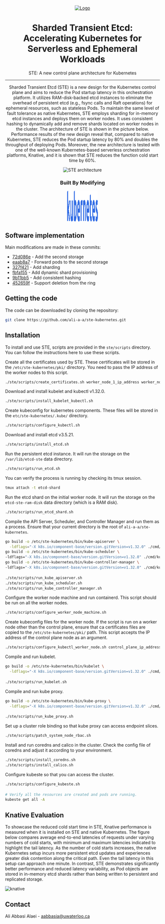 <!-- PROJECT LOGO -->
<br />
<div align="center">
  <a href="https://github.com/othneildrew/Best-README-Template">
    <img src="https://github.com/user-attachments/assets/a48ed306-01e9-416d-9362-a08448896ae9" alt="Logo" width="189" height="160">
  </a>

  <h1 align="center">Sharded Transient Etcd: Accelerating Kubernetes for Serverless and Ephemeral Workloads</h1>
  <p align="center">
    STE: A new control plane architecture for Kubernetes
  </p>

---
<p>Sharded Transient Etcd (STE) is a new design for the Kubernetes control plane and aims to reduce the Pod startup latency in this orchestration platform. It utilizes RAM-disk-backed etcd instances to eliminate the overhead of persistent etcd (e.g., fsync calls and Raft operations) for ephemeral resources, such as stateless Pods. To maintain the same level of fault tolerance as native Kubernetes, STE employs sharding for in-memory etcd instances and deploys them on worker nodes. It uses consistent hashing to dynamically add and remove shards located on worker nodes in the cluster. The architecture of STE is shown in the picture below. Performance results of the new design reveal that, compared to native Kubernetes, STE reduces the Pod startup latency by 80% and doubles the throughput of deploying Pods. Moreover, the new architecture is tested with one of the well-known Kubernetes-based serverless orchestration platforms, Knative, and it is shown that STE reduces the function cold start time by 60%.</p>
<img src="https://github.com/user-attachments/assets/616f3980-ce7b-4bcf-91c8-0038321205c9" width="400" alt="STE architecture"/>
</div>

<div align="center">

  ### Built By Modifying
  <a href="https://github.com/kubernetes/kubernetes">
    <img src="https://github.com/kubernetes/kubernetes/blob/master/logo/name_blue.png" alt="Logo" width="100" height="100">
  </a>
</div>

## Software implementation

Main modifications are made in these commits:

* <a href="https://github.com/ali-a-a/ste-kubernetes/commit/72d086e53f8090a8318eaf21ff4499350fd57e12">72d086e</a> - Add the second storage
* <a href="https://github.com/ali-a-a/ste-kubernetes/commit/eaab8a75bfa52d2dc35dfad31b901d84fec142a6">eaab8a7</a> - Forward pods to the second storage
* <a href="https://github.com/ali-a-a/ste-kubernetes/commit/327f421140e26cb1a0b92eb472a2c0cc083dcb72">327f421</a> - Add sharding
* <a href="https://github.com/ali-a-a/ste-kubernetes/commit/fbfa1558d5a1aa8f3be68ee4c5b98f4ad6dd1039">fbfa155</a> - Add dynamic shard provisioning
* <a href="https://github.com/ali-a-a/ste-kubernetes/commit/9b11bb58a9fbe2f71abb846e41cdd059b36814b2">9b11bb5</a> - Add consistent hashing
* <a href="https://github.com/ali-a-a/ste-kubernetes/commit/452659fe70f2ac8c5e06afb2bce65f63fad10698">452659f</a> - Support deletion from the ring

## Getting the code

The code can be downloaded by cloning the repository:
```bash
git clone https://github.com/ali-a-a/ste-kubernetes.git
```

## Installation

To install and use STE, scripts are provided in the `ste/scripts` directory. You can follow the instructions here to use
these scripts.

Create all the certificates used by STE. These certificates will be stored in the `/etc/ste-kubernetes/pki/` directory.
You need to pass the IP address of the worker nodes to this script.

```bash
./ste/scripts/create_certificates.sh worker_node_1_ip_address worker_node_2_ip_address
```

Download and install kubelet and kubectl v1.32.0.

```bash
./ste/scripts/install_kubelet_kubectl.sh
```

Create kubeconfig for kubernetes components. These files will be stored in the `etc/ste-kubernetes/.kube/` directory.

```bash
./ste/scripts/configure_kubectl.sh
```

Download and install etcd v3.5.21.

```bash
./ste/scripts/install_etcd.sh
```

Run the persistent etcd instance. It will run the storage on the `/var/lib/etcd-ste` data directory.

```bash
./ste/scripts/run_etcd.sh
```

You can verify the process is running by checking its tmux session.

```bash
tmux attach -t etcd-shard
```

Run the etcd shard on the initial worker node. It will run the storage on the `etcd-ste-ram-disk` data directory (which is a RAM disk).

```bash
./ste/scripts/run_etcd_shard.sh
```

Compile the API Server, Scheduler, and Controller Manager and run them as a process. Ensure that your current directory is the root of `ali-a-a/ste-kubernetes`.

```bash
go build -o /etc/ste-kubernetes/bin/kube-apiserver \
  -ldflags="-X k8s.io/component-base/version.gitVersion=v1.32.0" ./cmd/kube-apiserver
go build -o /etc/ste-kubernetes/bin/kube-scheduler \
-ldflags="-X k8s.io/component-base/version.gitVersion=v1.32.0" ./cmd/kube-scheduler
go build -o /etc/ste-kubernetes/bin/kube-controller-manager \
-ldflags="-X k8s.io/component-base/version.gitVersion=v1.32.0" ./cmd/kube-controller-manager

./ste/scripts/run_kube_apiserver.sh
./ste/scripts/run_kube_scheduler.sh
./ste/scripts/run_kube_controller_manager.sh
```

Configure the worker node machine and run containerd. This script should be run on all the worker nodes.

```bash
./ste/scripts/configure_worker_node_machine.sh
```

Create kubeconfig files for the worker node. If the script is run on a worker node other than the control plane,
ensure that ca certificates files are copied to the `/etc/ste-kubernetes/pki/` path. This script accepts the IP address
of the control plane node as an argument.

```bash
./ste/scripts/configure_kubectl_worker_node.sh control_plane_ip_address
```

Compile and run kubelet.

```bash
go build -o /etc/ste-kubernetes/bin/kubelet \
  -ldflags="-X k8s.io/component-base/version.gitVersion=v1.32.0" ./cmd/kubelet

./ste/scripts/run_kubelet.sh
```

Compile and run kube proxy.

```bash
go build -o /etc/ste-kubernetes/bin/kube-proxy \
  -ldflags="-X k8s.io/component-base/version.gitVersion=v1.32.0" ./cmd/kube-proxy

./ste/scripts/run_kube_proxy.sh
```

Set up a cluster role binding so that kube proxy can access endpoint slices.

```bash
./ste/scripts/patch_system_node_rbac.sh
```

Install and run coredns and calico in the cluster. Check the config file of coredns and adjust it according to your environment.

```bash
./ste/scripts/install_coredns.sh
./ste/scripts/install_calico.sh
```

Configure kubeste so that you can access the cluster.

```bash
./ste/scripts/configure_kubeste.sh

# Verify all the resources are created and pods are running.
kubeste get all -A
```

## Knative Evaluation
To showcase the reduced cold start time in STE, Knative performance is measured when it is installed on STE and native
Kubernetes. The figure below compares average end-to-end latencies of requests under varying numbers of
cold starts, with minimum and maximum latencies indicated to highlight the tail latency.
As the number of cold starts increases, the native Kubernetes setup incurs more persistent etcd updates and
experiences greater disk contention along the critical path. Even the tail latency in this setup can
approach one minute. In contrast, STE demonstrates significantly better performance and reduced latency variability,
as Pod objects are stored in in-memory etcd shards rather than being written to persistent and replicated storage.

<img src="https://github.com/user-attachments/assets/c0a67316-4f78-4c93-99e2-e31952625487" alt="knative" width="189" height="160">

## Contact

Ali Abbasi Alaei - aabbasia@uwaterloo.ca
